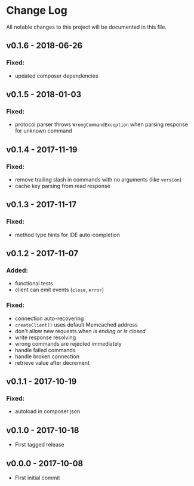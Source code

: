 # Change Log
All notable changes to this project will be documented in this file.

## v0.1.6 - 2018-06-26
### Fixed:
 - updated composer dependencies

## v0.1.5 - 2018-01-03
### Fixed:
 - protocol parser throws `WrongCommandException` when parsing response for unknown command

## v0.1.4 - 2017-11-19
### Fixed:
 - remove trailing slash in commands with no arguments (like `version`)
 - cache key parsing from read response

## v0.1.3 - 2017-11-17
### Fixed:
 - method type hints for IDE auto-completion

## v0.1.2 - 2017-11-07
### Added:
 - functional tests
 - client can emit events (`close`, `error`)

### Fixed:
 - connection auto-recovering
 - `createClient()` uses default Memcached address
 - don't allow new requests when *is ending* or *is closed*
 - write response resolving
 - wrong commands are rejected immediately
 - handle failed commands 
 - handle broken connection
 - retrieve value after decrement
 
## v0.1.1 - 2017-10-19
### Fixed:
 - autoload in composer.json

## v0.1.0 - 2017-10-18
- First tagged release

## v0.0.0 - 2017-10-08
- First initial commit 
